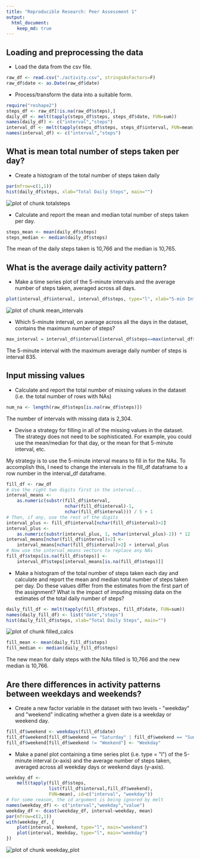 ```yaml
---
title: "Reproducible Research: Peer Assessment 1"
output: 
  html_document:
    keep_md: true
---
```



## Loading and preprocessing the data

- Load the data from the csv file.

```r
raw_df <- read.csv("./activity.csv", stringsAsFactors=F)
raw_df$date <- as.Date(raw_df$date)
```

- Process/transform the data into a suitable form.

```r
require("reshape2")
steps_df <- raw_df[!is.na(raw_df$steps),]
daily_df <- melt(tapply(steps_df$steps, steps_df$date, FUN=sum))
names(daily_df) <- c("interval","steps")
interval_df <- melt(tapply(steps_df$steps, steps_df$interval, FUN=mean))
names(interval_df) <- c("interval","steps")
```

## What is mean total number of steps taken per day?
- Create a histogram of the total number of steps taken daily

```r
par(mfrow=c(1,1))
hist(daily_df$steps, xlab="Total Daily Steps", main="")
```

![plot of chunk totalsteps](figure/totalsteps-1.png) 

- Calculate and report the mean and median total number of steps taken per day.

```r
steps_mean <- mean(daily_df$steps)
steps_median <- median(daily_df$steps)
```
The mean of the daily steps taken is 10,766 and the median is 10,765.

## What is the average daily activity pattern?

- Make a time series plot of the 5-minute intervals and the average number of steps taken, averaged across all days.

```r
plot(interval_df$interval, interval_df$steps, type="l", xlab="5-min Interval", ylab="Mean Steps", main="")
```

![plot of chunk mean_intervals](figure/mean_intervals-1.png) 

- Which 5-minute interval, on average across all the days in the dataset, contains the maximum number of steps?

```r
max_interval = interval_df$interval[interval_df$steps==max(interval_df$steps)]
```
The 5-minute interval with the maximum average daily number of steps is interval 835.


## Input missing values
- Calculate and report the total number of missing values in the dataset (i.e. the total number of rows with NAs)

```r
num_na <- length(raw_df$steps[is.na(raw_df$steps)])
```
The number of intervals with missing data is 2,304.

- Devise a strategy for filling in all of the missing values in the dataset. The strategy does not need to be sophisticated. For example, you could use the mean/median for that day, or the mean for that 5-minute interval, etc.

My strategy is to use the 5-minute interval means to fill in for the NAs.  To accomplish this, I need to change the intervals in the fill_df dataframe to a row number in the interval_df dataframe.

```r
fill_df <- raw_df
# Use the right two digits first in the interval...
interval_means <- 
    as.numeric(substr(fill_df$interval, 
                      nchar(fill_df$interval)-1, 
                      nchar(fill_df$interval))) / 5 + 1
# Then, if any, use the rest of the digits
interval_plus <- fill_df$interval[nchar(fill_df$interval)>2]
interval_plus <- 
    as.numeric(substr(interval_plus, 1, nchar(interval_plus)-2)) * 12
interval_means[nchar(fill_df$interval)>2] <- 
    interval_means[nchar(fill_df$interval)>2] + interval_plus
# Now use the interval_means vectors to replace any NAs
fill_df$steps[is.na(fill_df$steps)] <- 
    interval_df$steps[interval_means[is.na(fill_df$steps)]]
```

- Make a histogram of the total number of steps taken each day and calculate and report the mean and median total number of steps taken per day. Do these values differ from the estimates from the first part of the assignment? What is the impact of imputing missing data on the estimates of the total daily number of steps?

```r
daily_fill_df <- melt(tapply(fill_df$steps, fill_df$date, FUN=sum))
names(daily_fill_df) <- list("date","steps")
hist(daily_fill_df$steps, xlab="Total Daily Steps", main="")
```

![plot of chunk filled_calcs](figure/filled_calcs-1.png) 

```r
fill_mean <- mean(daily_fill_df$steps)
fill_median <- median(daily_fill_df$steps)
```
The new mean for daily steps with the NAs filled is 10,766 and the new median is 10,766.


## Are there differences in activity patterns between weekdays and weekends?

- Create a new factor variable in the dataset with two levels - "weekday" and "weekend" indicating whether a given date is a weekday or weekend day.

```r
fill_df$weekend <- weekdays(fill_df$date)
fill_df$weekend[fill_df$weekend == "Saturday" | fill_df$weekend == "Sunday"] <- "Weekend"
fill_df$weekend[fill_df$weekend != "Weekend"] <- "Weekday"
```

- Make a panel plot containing a time series plot (i.e. type = "l") of the 5-minute interval (x-axis) and the average number of steps taken, averaged across all weekday days or weekend days (y-axis).

```r
weekday_df <- 
    melt(tapply(fill_df$steps, 
                list(fill_df$interval,fill_df$weekend), 
                FUN=mean), id=c("interval", "weekday"))
# For some reason, the id argument is being ignored by melt
names(weekday_df) <- c("interval","weekday","value")
weekday_df <- dcast(weekday_df, interval~weekday, mean)
par(mfrow=c(2,1))
with(weekday_df, {
    plot(interval, Weekend, type="l", main="weekend")
    plot(interval, Weekday, type="l", main="weekday")
})
```

![plot of chunk weekday_plot](figure/weekday_plot-1.png) 
